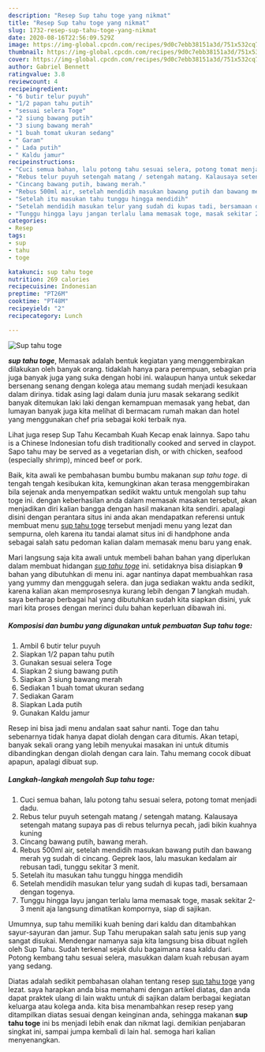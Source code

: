 ```yaml
---
description: "Resep Sup tahu toge yang nikmat"
title: "Resep Sup tahu toge yang nikmat"
slug: 1732-resep-sup-tahu-toge-yang-nikmat
date: 2020-08-16T22:56:09.529Z
image: https://img-global.cpcdn.com/recipes/9d0c7ebb38151a3d/751x532cq70/sup-tahu-toge-foto-resep-utama.jpg
thumbnail: https://img-global.cpcdn.com/recipes/9d0c7ebb38151a3d/751x532cq70/sup-tahu-toge-foto-resep-utama.jpg
cover: https://img-global.cpcdn.com/recipes/9d0c7ebb38151a3d/751x532cq70/sup-tahu-toge-foto-resep-utama.jpg
author: Gabriel Bennett
ratingvalue: 3.8
reviewcount: 4
recipeingredient:
- "6 butir telur puyuh"
- "1/2 papan tahu putih"
- "sesuai selera Toge"
- "2 siung bawang putih"
- "3 siung bawang merah"
- "1 buah tomat ukuran sedang"
- " Garam"
- " Lada putih"
- " Kaldu jamur"
recipeinstructions:
- "Cuci semua bahan, lalu potong tahu sesuai selera, potong tomat menjadi dadu."
- "Rebus telur puyuh setengah matang / setengah matang. Kalausaya setengah matang supaya pas di rebus telurnya pecah, jadi bikin kuahnya kuning"
- "Cincang bawang putih, bawang merah."
- "Rebus 500ml air, setelah mendidih masukan bawang putih dan bawang merah yg sudah di cincang. Geprek laos, lalu masukan kedalam air rebusan tadi, tunggu sekitar 3 menit."
- "Setelah itu masukan tahu tunggu hingga mendidih"
- "Setelah mendidih masukan telur yang sudah di kupas tadi, bersamaan dengan togenya."
- "Tunggu hingga layu jangan terlalu lama memasak toge, masak sekitar 2-3 menit aja langsung dimatikan kompornya, siap di sajikan."
categories:
- Resep
tags:
- sup
- tahu
- toge

katakunci: sup tahu toge 
nutrition: 269 calories
recipecuisine: Indonesian
preptime: "PT26M"
cooktime: "PT48M"
recipeyield: "2"
recipecategory: Lunch

---
```



![Sup tahu toge](https://img-global.cpcdn.com/recipes/9d0c7ebb38151a3d/751x532cq70/sup-tahu-toge-foto-resep-utama.jpg)

<b><i>sup tahu toge</i></b>, Memasak adalah bentuk kegiatan yang menggembirakan dilakukan oleh banyak orang. tidaklah hanya para perempuan, sebagian pria juga banyak juga yang suka dengan hobi ini. walaupun hanya untuk sekedar bersenang senang dengan kolega atau memang sudah menjadi kesukaan dalam dirinya. tidak asing lagi dalam dunia juru masak sekarang sedikit banyak ditemukan laki laki dengan kemampuan memasak yang hebat, dan lumayan banyak juga kita melihat di bermacam rumah makan dan hotel yang menggunakan chef pria sebagai koki terbaik nya.

Lihat juga resep Sup Tahu Kecambah Kuah Kecap enak lainnya. Sapo tahu is a Chinese Indonesian tofu dish traditionally cooked and served in claypot. Sapo tahu may be served as a vegetarian dish, or with chicken, seafood (especially shrimp), minced beef or pork.

Baik, kita awali ke pembahasan bumbu bumbu makanan <i>sup tahu toge</i>. di tengah tengah kesibukan kita, kemungkinan akan terasa menggembirakan bila sejenak anda menyempatkan sedikit waktu untuk mengolah sup tahu toge ini. dengan keberhasilan anda dalam memasak masakan tersebut, akan menjadikan diri kalian bangga dengan hasil makanan kita sendiri. apalagi disini dengan perantara situs ini anda akan mendapatkan referensi untuk membuat menu <u>sup tahu toge</u> tersebut menjadi menu yang lezat dan sempurna, oleh karena itu tandai alamat situs ini di handphone anda sebagai salah satu pedoman kalian dalam memasak menu baru yang enak.


Mari langsung saja kita awali untuk membeli bahan bahan yang diperlukan dalam membuat hidangan <u><i>sup tahu toge</i></u> ini. setidaknya bisa disiapkan <b>9</b> bahan yang dibutuhkan di menu ini. agar nantinya dapat membuahkan rasa yang yummy dan menggugah selera. dan juga sediakan waktu anda sedikit, karena kalian akan memprosesnya kurang lebih dengan <b>7</b> langkah mudah. saya berharap berbagai hal yang dibutuhkan sudah kita siapkan disini, yuk mari kita proses dengan merinci dulu bahan keperluan dibawah ini.

<!--inarticleads1-->

##### Komposisi dan bumbu yang digunakan untuk pembuatan Sup tahu toge:

1. Ambil 6 butir telur puyuh
1. Siapkan 1/2 papan tahu putih
1. Gunakan sesuai selera Toge
1. Siapkan 2 siung bawang putih
1. Siapkan 3 siung bawang merah
1. Sediakan 1 buah tomat ukuran sedang
1. Sediakan  Garam
1. Siapkan  Lada putih
1. Gunakan  Kaldu jamur


Resep ini bisa jadi menu andalan saat sahur nanti. Toge dan tahu sebenarnya tidak hanya dapat diolah dengan cara ditumis. Akan tetapi, banyak sekali orang yang lebih menyukai masakan ini untuk ditumis dibandingkan dengan diolah dengan cara lain. Tahu memang cocok dibuat apapun, apalagi dibuat sup. 

<!--inarticleads2-->

##### Langkah-langkah mengolah Sup tahu toge:

1. Cuci semua bahan, lalu potong tahu sesuai selera, potong tomat menjadi dadu.
1. Rebus telur puyuh setengah matang / setengah matang. Kalausaya setengah matang supaya pas di rebus telurnya pecah, jadi bikin kuahnya kuning
1. Cincang bawang putih, bawang merah.
1. Rebus 500ml air, setelah mendidih masukan bawang putih dan bawang merah yg sudah di cincang. Geprek laos, lalu masukan kedalam air rebusan tadi, tunggu sekitar 3 menit.
1. Setelah itu masukan tahu tunggu hingga mendidih
1. Setelah mendidih masukan telur yang sudah di kupas tadi, bersamaan dengan togenya.
1. Tunggu hingga layu jangan terlalu lama memasak toge, masak sekitar 2-3 menit aja langsung dimatikan kompornya, siap di sajikan.


Umumnya, sup tahu memiliki kuah bening dari kaldu dan ditambahkan sayur-sayuran dan jamur. Sup Tahu merupakan salah satu jenis sup yang sangat disukai. Mendengar namanya saja kita langsung bisa dibuat ngileh oleh Sup Tahu. Sudah terkenal sejak dulu bagaimana rasa kaldu dari. Potong kembang tahu sesuai selera, masukkan dalam kuah rebusan ayam yang sedang. 

Diatas adalah sedikit pembahasan olahan tentang resep <u>sup tahu toge</u> yang lezat. saya harapkan anda bisa memahami dengan artikel diatas, dan anda dapat praktek ulang di lain waktu untuk di sajikan dalam berbagai kegiatan keluarga atau kolega anda. kita bisa menambahkan resep resep yang ditampilkan diatas sesuai dengan keinginan anda, sehingga makanan <b>sup tahu toge</b> ini bs menjadi lebih enak dan nikmat lagi. demikian penjabaran singkat ini, sampai jumpa kembali di lain hal. semoga hari kalian menyenangkan.
